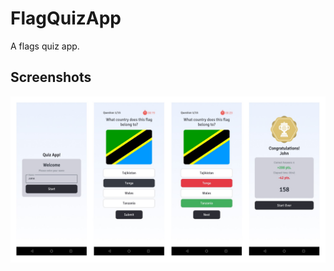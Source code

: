 # FlagQuizApp

A flags quiz app.


## Screenshots

![Uygulama Ekran Görüntüsü](https://github.com/mhmmtg/FlagQuiz/blob/master/quiz_scr.jpg)
  
